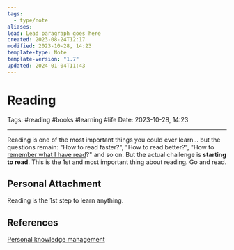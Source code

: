 ```yaml
---
tags:
  - type/note
aliases: 
lead: Lead paragraph goes here
created: 2023-08-24T12:17
modified: 2023-10-28, 14:23
template-type: Note
template-version: "1.7"
updated: 2024-01-04T11:43
---
```


# Reading

Tags: #reading #books #learning #life 
Date: 2023-10-28, 14:23

---

Reading is one of the most important things you could ever learn... but the questions remain: "How to read faster?", "How to read better?", "How to [remember what I have read](Remember%20What%20you%20Read.md)?" and so on. But the actual challenge is **starting to read**. This is the 1st and most important thing about reading. Go and read.

## Personal Attachment

Reading is the 1st step to learn anything.
## References

[Personal knowledge management](../SLIP-BOX/Personal%20knowledge%20management.md)
